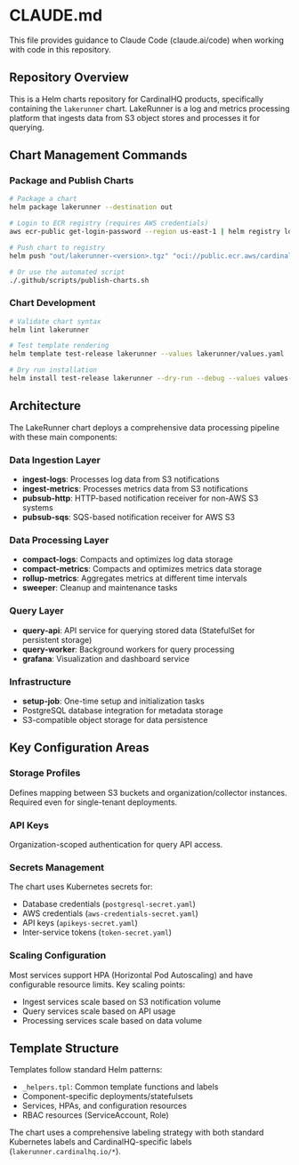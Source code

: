 # CLAUDE.md

This file provides guidance to Claude Code (claude.ai/code) when working with code in this repository.

## Repository Overview

This is a Helm charts repository for CardinalHQ products, specifically containing the `lakerunner` chart. LakeRunner is a log and metrics processing platform that ingests data from S3 object stores and processes it for querying.

## Chart Management Commands

### Package and Publish Charts
```bash
# Package a chart
helm package lakerunner --destination out

# Login to ECR registry (requires AWS credentials)
aws ecr-public get-login-password --region us-east-1 | helm registry login --username AWS --password-stdin public.ecr.aws

# Push chart to registry
helm push "out/lakerunner-<version>.tgz" "oci://public.ecr.aws/cardinalhq.io"

# Or use the automated script
./.github/scripts/publish-charts.sh
```

### Chart Development
```bash
# Validate chart syntax
helm lint lakerunner

# Test template rendering
helm template test-release lakerunner --values lakerunner/values.yaml

# Dry run installation
helm install test-release lakerunner --dry-run --debug --values values-local.yaml
```

## Architecture

The LakeRunner chart deploys a comprehensive data processing pipeline with these main components:

### Data Ingestion Layer
- **ingest-logs**: Processes log data from S3 notifications
- **ingest-metrics**: Processes metrics data from S3 notifications 
- **pubsub-http**: HTTP-based notification receiver for non-AWS S3 systems
- **pubsub-sqs**: SQS-based notification receiver for AWS S3

### Data Processing Layer
- **compact-logs**: Compacts and optimizes log data storage
- **compact-metrics**: Compacts and optimizes metrics data storage
- **rollup-metrics**: Aggregates metrics at different time intervals
- **sweeper**: Cleanup and maintenance tasks

### Query Layer
- **query-api**: API service for querying stored data (StatefulSet for persistent storage)
- **query-worker**: Background workers for query processing
- **grafana**: Visualization and dashboard service

### Infrastructure
- **setup-job**: One-time setup and initialization tasks
- PostgreSQL database integration for metadata storage
- S3-compatible object storage for data persistence

## Key Configuration Areas

### Storage Profiles
Defines mapping between S3 buckets and organization/collector instances. Required even for single-tenant deployments.

### API Keys  
Organization-scoped authentication for query API access.

### Secrets Management
The chart uses Kubernetes secrets for:
- Database credentials (`postgresql-secret.yaml`)
- AWS credentials (`aws-credentials-secret.yaml`) 
- API keys (`apikeys-secret.yaml`)
- Inter-service tokens (`token-secret.yaml`)

### Scaling Configuration
Most services support HPA (Horizontal Pod Autoscaling) and have configurable resource limits. Key scaling points:
- Ingest services scale based on S3 notification volume
- Query services scale based on API usage
- Processing services scale based on data volume

## Template Structure

Templates follow standard Helm patterns:
- `_helpers.tpl`: Common template functions and labels
- Component-specific deployments/statefulsets
- Services, HPAs, and configuration resources
- RBAC resources (ServiceAccount, Role)

The chart uses a comprehensive labeling strategy with both standard Kubernetes labels and CardinalHQ-specific labels (`lakerunner.cardinalhq.io/*`).